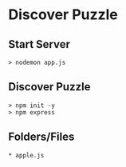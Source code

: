 # Discover Puzzle

## Start Server
```
> nodemon app.js
```

## Discover Puzzle
```
> npm init -y
> npm express
```

## Folders/Files
```
* apple.js
```